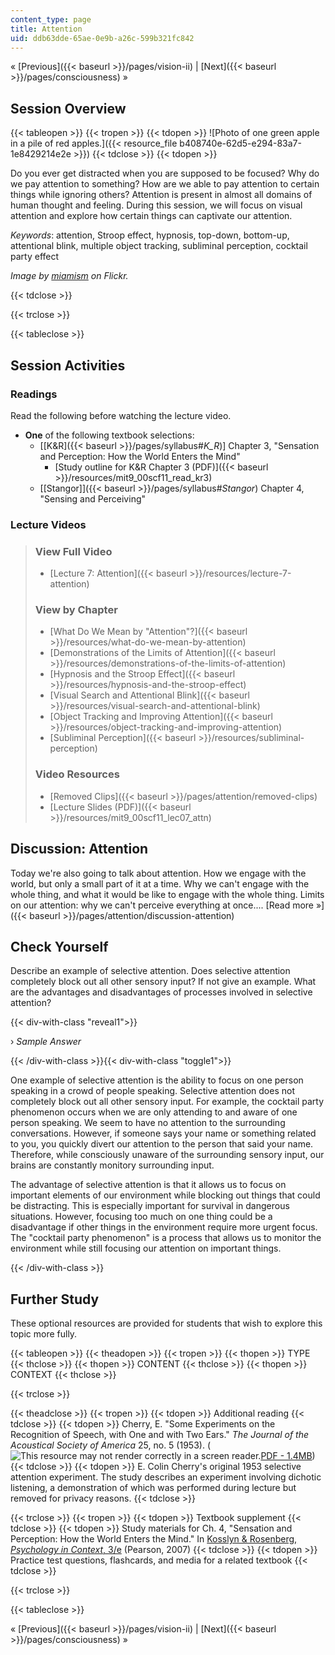 ```yaml
---
content_type: page
title: Attention
uid: ddb63dde-65ae-0e9b-a26c-599b321fc842
---
```


« [Previous]({{< baseurl >}}/pages/vision-ii) | [Next]({{< baseurl >}}/pages/consciousness) »

Session Overview
----------------

{{< tableopen >}}
{{< tropen >}}
{{< tdopen >}}
![Photo of one green apple in a pile of red apples.]({{< resource_file b408740e-62d5-e294-83a7-1e8429214e2e >}})
{{< tdclose >}}
{{< tdopen >}}


Do you ever get distracted when you are supposed to be focused? Why do we pay attention to something? How are we able to pay attention to certain things while ignoring others? Attention is present in almost all domains of human thought and feeling. During this session, we will focus on visual attention and explore how certain things can captivate our attention.

_Keywords_: attention, Stroop effect, hypnosis, top-down, bottom-up, attentional blink, multiple object tracking, subliminal perception, cocktail party effect

_Image by [miamism](http://www.flickr.com/photos/miamism/) on Flickr._


{{< tdclose >}}

{{< trclose >}}

{{< tableclose >}}

Session Activities
------------------

### Readings

Read the following before watching the lecture video.

*   **One** of the following textbook selections:
    *   \[[K&R]({{< baseurl >}}/pages/syllabus#_K_R_)\] Chapter 3, "Sensation and Perception: How the World Enters the Mind"
        *   [Study outline for K&R Chapter 3 (PDF)]({{< baseurl >}}/resources/mit9_00scf11_read_kr3)
    *   [\[Stangor\]]({{< baseurl >}}/pages/syllabus#_Stangor_) Chapter 4, "Sensing and Perceiving"

### Lecture Videos

> ### View Full Video
> 
> *   [Lecture 7: Attention]({{< baseurl >}}/resources/lecture-7-attention)
> 
> ### View by Chapter
> 
> *   [What Do We Mean by "Attention"?]({{< baseurl >}}/resources/what-do-we-mean-by-attention)
> *   [Demonstrations of the Limits of Attention]({{< baseurl >}}/resources/demonstrations-of-the-limits-of-attention)
> *   [Hypnosis and the Stroop Effect]({{< baseurl >}}/resources/hypnosis-and-the-stroop-effect)
> *   [Visual Search and Attentional Blink]({{< baseurl >}}/resources/visual-search-and-attentional-blink)
> *   [Object Tracking and Improving Attention]({{< baseurl >}}/resources/object-tracking-and-improving-attention)
> *   [Subliminal Perception]({{< baseurl >}}/resources/subliminal-perception)
> 
> ### Video Resources
> 
> *   [Removed Clips]({{< baseurl >}}/pages/attention/removed-clips)
> *   [Lecture Slides (PDF)]({{< baseurl >}}/resources/mit9_00scf11_lec07_attn)

Discussion: Attention
---------------------

Today we're also going to talk about attention. How we engage with the world, but only a small part of it at a time. Why we can't engage with the whole thing, and what it would be like to engage with the whole thing. Limits on our attention: why we can't perceive everything at once.... [Read more »]({{< baseurl >}}/pages/attention/discussion-attention)

Check Yourself
--------------

Describe an example of selective attention. Does selective attention completely block out all other sensory input? If not give an example. What are the advantages and disadvantages of processes involved in selective attention?

{{< div-with-class "reveal1">}}

› _Sample Answer_

{{< /div-with-class >}}{{< div-with-class "toggle1">}}

One example of selective attention is the ability to focus on one person speaking in a crowd of people speaking. Selective attention does not completely block out all other sensory input. For example, the cocktail party phenomenon occurs when we are only attending to and aware of one person speaking. We seem to have no attention to the surrounding conversations. However, if someone says your name or something related to you, you quickly divert our attention to the person that said your name. Therefore, while consciously unaware of the surrounding sensory input, our brains are constantly monitory surrounding input.

The advantage of selective attention is that it allows us to focus on important elements of our environment while blocking out things that could be distracting. This is especially important for survival in dangerous situations. However, focusing too much on one thing could be a disadvantage if other things in the environment require more urgent focus. The "cocktail party phenomenon" is a process that allows us to monitor the environment while still focusing our attention on important things.

{{< /div-with-class >}}

Further Study
-------------

These optional resources are provided for students that wish to explore this topic more fully.

{{< tableopen >}}
{{< theadopen >}}
{{< tropen >}}
{{< thopen >}}
TYPE
{{< thclose >}}
{{< thopen >}}
CONTENT
{{< thclose >}}
{{< thopen >}}
CONTEXT
{{< thclose >}}

{{< trclose >}}

{{< theadclose >}}
{{< tropen >}}
{{< tdopen >}}
Additional reading
{{< tdclose >}}
{{< tdopen >}}
Cherry, E. "Some Experiments on the Recognition of Speech, with One and with Two Ears." _The Journal of the Acoustical Society of America_ 25, no. 5 (1953). (![This resource may not render correctly in a screen reader.](/images/inacessible.gif)[PDF - 1.4MB](http://www.ee.columbia.edu/~dpwe/papers/Cherry53-cpe.pdf))
{{< tdclose >}}
{{< tdopen >}}
E. Colin Cherry's original 1953 selective attention experiment. The study describes an experiment involving dichotic listening, a demonstration of which was performed during lecture but removed for privacy reasons.
{{< tdclose >}}

{{< trclose >}}
{{< tropen >}}
{{< tdopen >}}
Textbook supplement
{{< tdclose >}}
{{< tdopen >}}
Study materials for Ch. 4, "Sensation and Perception: How the World Enters the Mind." In [Kosslyn & Rosenberg, _Psychology in Context_, 3/e](http://www.pearsonhighered.com/educator/product/Fundamentals-of-Psychology-in-Context/9780205507573.page) (Pearson, 2007)
{{< tdclose >}}
{{< tdopen >}}
Practice test questions, flashcards, and media for a related textbook
{{< tdclose >}}

{{< trclose >}}

{{< tableclose >}}

« [Previous]({{< baseurl >}}/pages/vision-ii) | [Next]({{< baseurl >}}/pages/consciousness) »